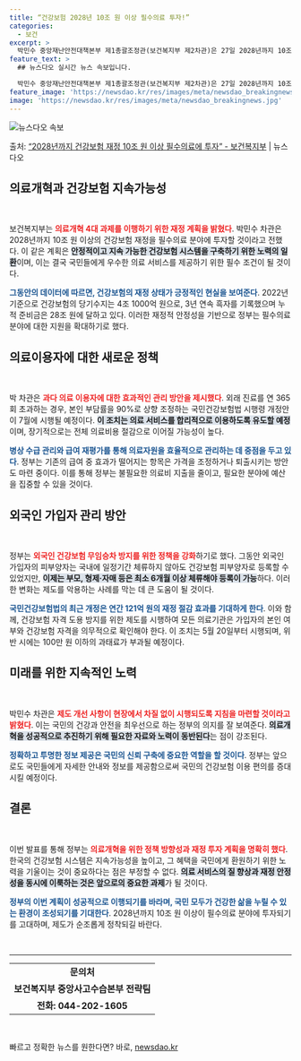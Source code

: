 ```yaml
---
title: “건강보험 2028년 10조 원 이상 필수의료 투자!”
categories:
  - 보건
excerpt: >
  박민수 중앙재난안전대책본부 제1총괄조정관(보건복지부 제2차관)은 27일 2028년까지 10조 원 이상의 건강…
feature_text: >
  ## 뉴스다오 실시간 뉴스 속보입니다.

  박민수 중앙재난안전대책본부 제1총괄조정관(보건복지부 제2차관)은 27일 2028년까지 10조 원 이상의 건강…
feature_image: 'https://newsdao.kr/res/images/meta/newsdao_breakingnews.jpg'
image: 'https://newsdao.kr/res/images/meta/newsdao_breakingnews.jpg'
---
```


![뉴스다오 속보](https://newsdao.kr/res/images/meta/newsdao_breakingnews.jpg)

<p>출처: <a href="https://newsdao.kr/3444" rel="dofollow">“2028년까지 건강보험 재정 10조 원 이상 필수의료에 투자”  - 보건복지부</a> | 뉴스다오</p>

<h2 data-ke-size="size26">의료개혁과 건강보험 지속가능성</h2>

<p data-ke-size="size16">&nbsp;</p>

보건복지부는 <b><span style="color: #ee2323;">의료개혁 4대 과제를 이행하기 위한 재정 계획을 밝혔다</span></b>. 박민수 차관은 2028년까지 10조 원 이상의 건강보험 재정을 필수의료 분야에 투자할 것이라고 전했다. 이 같은 계획은 <b><span style="background-color: #21538527;">안정적이고 지속 가능한 건강보험 시스템을 구축하기 위한 노력의 일환</span></b>이며, 이는 결국 국민들에게 우수한 의료 서비스를 제공하기 위한 필수 조건이 될 것이다. 

<b><span style="color: #1a5490;">그동안의 데이터에 따르면, 건강보험의 재정 상태가 긍정적인 현실을 보여준다</span></b>. 2022년 기준으로 건강보험의 당기수지는 4조 1000억 원으로, 3년 연속 흑자를 기록했으며 누적 준비금은 28조 원에 달하고 있다. 이러한 재정적 안정성을 기반으로 정부는 필수의료 분야에 대한 지원을 확대하기로 했다.

<h2 data-ke-size="size26">의료이용자에 대한 새로운 정책</h2>

<p data-ke-size="size16">&nbsp;</p>

박 차관은 <b><span style="color: #ee2323;">과다 의료 이용자에 대한 효과적인 관리 방안을 제시했다</span></b>. 외래 진료를 연 365회 초과하는 경우, 본인 부담률을 90%로 상향 조정하는 국민건강보험법 시행령 개정안이 7월에 시행될 예정이다. <b><span style="background-color: #21538527;">이 조치는 의료 서비스를 합리적으로 이용하도록 유도할 예정</span></b>이며, 장기적으로는 전체 의료비용 절감으로 이어질 가능성이 높다.

<b><span style="color: #1a5490;">병상 수급 관리와 급여 재평가를 통해 의료자원을 효율적으로 관리하는 데 중점을 두고 있다</span></b>. 정부는 기존의 급여 중 효과가 떨어지는 항목은 가격을 조정하거나 퇴출시키는 방안도 마련 중이다. 이를 통해 정부는 불필요한 의료비 지출을 줄이고, 필요한 분야에 예산을 집중할 수 있을 것이다.

<h2 data-ke-size="size26">외국인 가입자 관리 방안</h2>

<p data-ke-size="size16">&nbsp;</p>

정부는 <b><span style="color: #ee2323;">외국인 건강보험 무임승차 방지를 위한 정책을 강화</span></b>하기로 했다. 그동안 외국인 가입자의 피부양자는 국내에 일정기간 체류하지 않아도 건강보험 피부양자로 등록할 수 있었지만, <b><span style="background-color: #21538527;">이제는 부모, 형제·자매 등은 최소 6개월 이상 체류해야 등록이 가능</span></b>하다. 이러한 변화는 제도를 악용하는 사례를 막는 데 큰 도움이 될 것이다.

<b><span style="color: #1a5490;">국민건강보험법의 최근 개정은 연간 121억 원의 재정 절감 효과를 기대하게 한다</span></b>. 이와 함께, 건강보험 자격 도용 방지를 위한 제도를 시행하여 모든 의료기관은 가입자의 본인 여부와 건강보험 자격을 의무적으로 확인해야 한다. 이 조치는 5월 20일부터 시행되며, 위반 시에는 100만 원 이하의 과태료가 부과될 예정이다.

<h2 data-ke-size="size26">미래를 위한 지속적인 노력</h2>

<p data-ke-size="size16">&nbsp;</p>

박민수 차관은 <b><span style="color: #ee2323;">제도 개선 사항이 현장에서 차질 없이 시행되도록 지침을 마련할 것이라고 밝혔다</span></b>. 이는 국민의 건강과 안전을 최우선으로 하는 정부의 의지를 잘 보여준다. <b><span style="background-color: #21538527;">의료개혁을 성공적으로 추진하기 위해 필요한 자료와 노력이 동반된다</span></b>는 점이 강조된다.

<b><span style="color: #1a5490;">정확하고 투명한 정보 제공은 국민의 신뢰 구축에 중요한 역할을 할 것이다</span></b>. 정부는 앞으로도 국민들에게 자세한 안내와 정보를 제공함으로써 국민의 건강보험 이용 편의를 증대시킬 예정이다. 

<h2 data-ke-size="size26">결론</h2>

<p data-ke-size="size16">&nbsp;</p>

이번 발표를 통해 정부는 <b><span style="color: #ee2323;">의료개혁을 위한 정책 방향성과 재정 투자 계획을 명확히 했다</span></b>. 한국의 건강보험 시스템은 지속가능성을 높이고, 그 혜택을 국민에게 환원하기 위한 노력을 기울이는 것이 중요하다는 점은 부정할 수 없다. <b><span style="background-color: #21538527;">의료 서비스의 질 향상과 재정 안정성을 동시에 이룩하는 것은 앞으로의 중요한 과제</span></b>가 될 것이다.

<b><span style="color: #1a5490;">정부의 이번 계획이 성공적으로 이행되기를 바라며, 국민 모두가 건강한 삶을 누릴 수 있는 환경이 조성되기를 기대한다</span></b>. 2028년까지 10조 원 이상이 필수의료 분야에 투자되기를 고대하며, 제도가 순조롭게 정착되길 바란다.

<p data-ke-size="size16">&nbsp;</p>

<hr/> 

<table style="width: 100%; border-collapse: collapse; margin-top: 10px;">
<tr>
<td style="text-align: center; height: 17px;">
<b>문의처</b>
</td>
</tr>
<tr>
<td style="text-align: center; height: 17px;">
<b>보건복지부 중앙사고수습본부 전략팀</b>
</td>
</tr>
<tr>
<td style="text-align: center; height: 17px;">
<b>전화: 044-202-1605</b>
</td>
</tr>
</table> 

<p data-ke-size="size16">&nbsp;</p> 

빠르고 정확한 뉴스를 원한다면? 바로, <a href="https://newsdao.kr" rel="dofollow">newsdao.kr</a>


